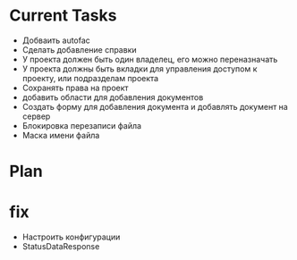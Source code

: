 # Current Tasks

- Добваить autofac
- Сделать добавление справки
- У проекта должен быть один владелец, его можно переназначать
- У проекта должны быть вкладки для управления доступом к проекту, или подразделам проекта
- Сохранять права на проект
- добавить области для добавления документов
- Создать форму для добавления документа и добавлять документ на сервер
- Блокировка перезаписи файла
- Маска имени файла

# Plan

# fix

- Настроить конфигурации
- StatusDataResponse